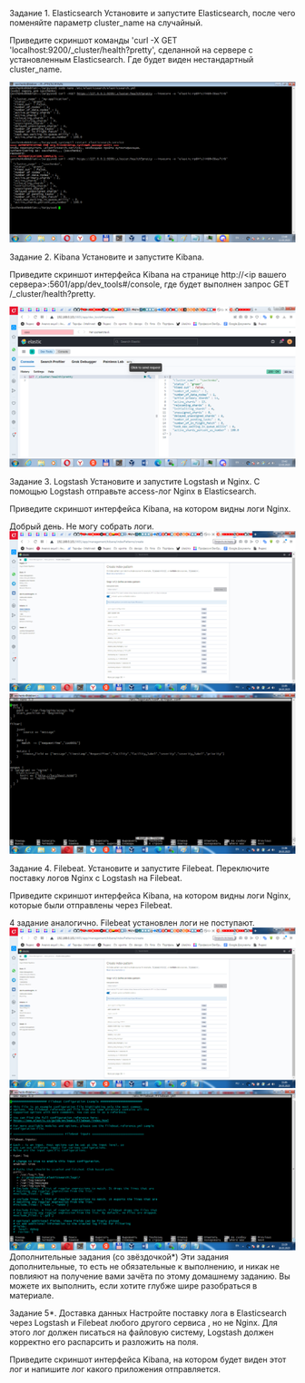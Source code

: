 Задание 1. Elasticsearch
Установите и запустите Elasticsearch, после чего поменяйте параметр cluster_name на случайный.

Приведите скриншот команды 'curl -X GET 'localhost:9200/_cluster/health?pretty', сделанной на сервере с установленным Elasticsearch. 
Где будет виден нестандартный cluster_name.

![Скриншот-1](https://github.com/teplodizain/gitlab-hw/blob/main/JPG/ELK/11.3.1.1.png)

Задание 2. Kibana
Установите и запустите Kibana.

Приведите скриншот интерфейса Kibana на странице http://<ip вашего сервера>:5601/app/dev_tools#/console, где будет выполнен запрос GET /_cluster/health?pretty.

![Скриншот-1](https://github.com/teplodizain/gitlab-hw/blob/main/JPG/ELK/11.3.2.2.png)

Задание 3. Logstash
Установите и запустите Logstash и Nginx. С помощью Logstash отправьте access-лог Nginx в Elasticsearch.

Приведите скриншот интерфейса Kibana, на котором видны логи Nginx.

Добрый день. Не могу собрать логи.
![Скриншот-1](https://github.com/teplodizain/gitlab-hw/blob/main/JPG/ELK/11.3.3.1.png)
![Скриншот-1](https://github.com/teplodizain/gitlab-hw/blob/main/JPG/ELK/11.3.3.2.png)

Задание 4. Filebeat.
Установите и запустите Filebeat. Переключите поставку логов Nginx с Logstash на Filebeat.

Приведите скриншот интерфейса Kibana, на котором видны логи Nginx, которые были отправлены через Filebeat.

4 задание аналогично. Filebeat установлен логи не поступают.
![Скриншот-1](https://github.com/teplodizain/gitlab-hw/blob/main/JPG/ELK/11.3.3.1.png)
![Скриншот-1](https://github.com/teplodizain/gitlab-hw/blob/main/JPG/ELK/11.3.3.3.png)
Дополнительные задания (со звёздочкой*)
Эти задания дополнительные, то есть не обязательные к выполнению, и никак не повлияют на получение вами зачёта по этому домашнему заданию. Вы можете их выполнить, если хотите глубже шире разобраться в материале.

Задание 5*. Доставка данных
Настройте поставку лога в Elasticsearch через Logstash и Filebeat любого другого сервиса , но не Nginx. Для этого лог должен писаться на файловую систему, Logstash должен корректно его распарсить и разложить на поля.

Приведите скриншот интерфейса Kibana, на котором будет виден этот лог и напишите лог какого приложения отправляется.
